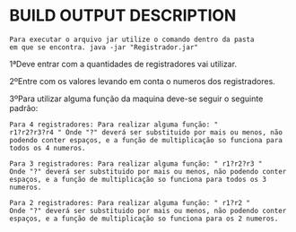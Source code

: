 BUILD OUTPUT DESCRIPTION
============


<code>Para executar o arquivo jar utilize o comando dentro da pasta em que se encontra.
java -jar "Registrador.jar"</code> 

1ªDeve entrar com a quantidades de registradores vai utilizar.

2ºEntre com os valores levando em conta o numeros dos registradores.

3ºPara utilizar alguma função da maquina deve-se seguir o seguinte padrão:

<code>Para 4 registradores:
Para realizar alguma função: " r1?r2?r3?r4 "
Onde "?" deverá ser substituido por mais ou menos, não podendo conter espaços, e a função de multiplicação so funciona para todos os 4 numeros.</code>

<code>Para 3 registradores:
Para realizar alguma função: " r1?r2?r3 "
Onde "?" deverá ser substituido por mais ou menos, não podendo conter espaços, e a função de multiplicação so funciona para todos os 3 numeros.</code>


<code>Para 2 registradores:
Para realizar alguma função: " r1?r2  "
Onde "?" deverá ser substituido por mais ou menos, não podendo conter espaços, e a função de multiplicação so funciona para os 2 numeros.
</code>
